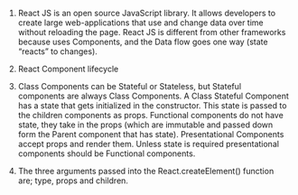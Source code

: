 
1.	React JS is an open source JavaScript library. It allows developers to create large web-applications that use and change data over time without reloading the page. React JS is different from other frameworks because uses Components, and the Data flow goes one way (state “reacts” to changes). 

2.	 React Component lifecycle


3.	Class Components can be Stateful or Stateless, but Stateful components are always Class Components. A Class Stateful Component has a state that gets initialized in the constructor. This state is passed to the children components as props.
Functional components do not have state, they take in the props (which are immutable and passed down form the Parent component that has state). Presentational Components accept props and render them. Unless state is required presentational components should be Functional components.

4.	The three arguments passed into the React.createElement() function are; type, props and children. 
